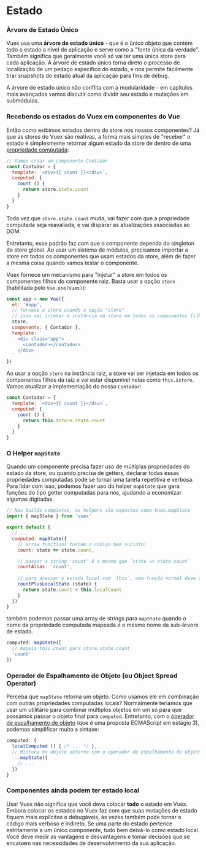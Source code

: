 # Estado 

### Àrvore de Estado Único

Vuex usa uma  **árvore de estado único** - que é o único objeto que contém todo o estado a nível de aplicação e serve como a "fonte única da verdade". Também significa que geralmente você só vai ter uma única store para cada aplicação. A árvore de estado único torna direto o processo de localização de um pedaço específico do estado, e nos permite facilmente tirar snapshots do estado atual da aplicação para fins de debug.

A árvore de estado único não conflita com a modularidade - em capítulos mais avançados vamos discutir como dividir seu estado e mutações em submódulos.


### Recebendo os estados do Vuex em componentes do Vue

Então como exibimos estados dentro do store nos nossos componentes? Já que as stores do Vuex são reativas, a forma mais simples de "receber" o estado é simplesmente retornar algum estado da store de dentro de uma [propriedade computada](http://vuejs.org/guide/computed.html):

``` js
// Vamos criar um componente Contador
const Contador = {
  template: `<div>{{ count }}</div>`,
  computed: {
    count () {
      return store.state.count
    }
  }
}
```


Toda vez que `store.state.count` muda, vai fazer com que a propriedade computada seja reavaliada, e vai disparar as atualizações associadas ao DOM.

Entretanto, esse padrão faz com que o componente dependa do singleton de store global. Ao usar um sistema de módulos, precisamos importar a store em todos os componentes que usam estados da store, além de fazer a mesma coisa quando vamos testar o componente.

Vuex fornece um mecanismo para "injetar" a store em todos os componentes filhos do componente raiz. Basta usar a opção `store` (habilitada pelo `Vue.use(Vuex)`):

``` js
const app = new Vue({
  el: '#app',
  // fornece a store usando a opção "store"
  // isso vai injetar a instância da store em todos os componentes filho
  store,
  components: { Contador },
  template: `
    <div class="app">
      <contador></contador>
    </div>
  `
})
```

Ao usar a opção `store` na instância raiz, a store vai ser injetada em todos os componentes filhos da raiz e vai estar disponível nelas como `this.$store`. Vamos atualizar a implementação do nosso `Contador`:

``` js
const Contador = {
  template: `<div>{{ count }}</div>`,
  computed: {
    count () {
      return this.$store.state.count
    }
  }
}
```

### O  Helper `mapState`

Quando um componente precisa fazer uso de múltiplas propriedades do estado da store, ou quando precisa de getters, declarar todas essas propriedades computadas pode se tornar uma tarefa repetitiva e verbosa. Para lidar com isso, podemos fazer uso do helper `mapState` que gera funções do tipo getter computadas para nós, ajudando a economizar algumas digitadas.


``` js
// Nas builds completas, os helpers são expostos como Vuex.mapState
import { mapState } from 'vuex'

export default {
  // ...
  computed: mapState({
    // arrow functions tornam o código bem sucinto!
    count: state => state.count,

    // passar a string 'count' é o mesmo que `state => state.count`
    countAlias: 'count',
    
    // para acessar o estado local com `this`, uma função normal deve ser usada 
    countPlusLocalState (state) {
      return state.count + this.localCount
    }
  })
}
```

também podemos passar uma array de strings para `mapState` quando o nome da propriedade computada mapeada é o mesmo nome da sub-árvore de estado.

``` js
computed: mapState([
  // mapeia this.count para store.state.count
  'count'
])
```

### Operador de Espalhamento de Objeto (ou Object Spread Operator)

Perceba que `mapState` retorna um objeto. Como usamos ele em combinação com outras propriedades computadas locais? Normalmente teríamos que usar um utilitário para combinar múltiplos objetos em um só para que possamos passar o objeto final para `computed`. Entretanto, com o [óperador de espalhamento de objeto](https://github.com/sebmarkbage/ecmascript-rest-spread) (que é uma proposta ECMAScript em estágio 3), podemos simplificar muito a sintaxe:

``` js
computed: {
  localComputed () { /* ... */ },
  // Mistura no objeto externo com o operador de espalhamento de objeto
  ...mapState({
    // ...
  })
}
```

### Componentes ainda podem ter estado local

Usar Vuex não significa que você deva colocar **todo** o estado em Vuex. Embora colocar os estados no Vuex faz com que suas mutações de estado fiquem mais explícitas e debugáveis, às vezes também pode tornar o código mais verboso e indireto. Se uma parte do estado pertence estritamente a um único componente, tudo bem deixá-lo como estado local. Você deve medir as vantagens e desvantagens e tomar decisões que se encaixem nas necessidades de desenvolvimento da sua aplicação.
 

